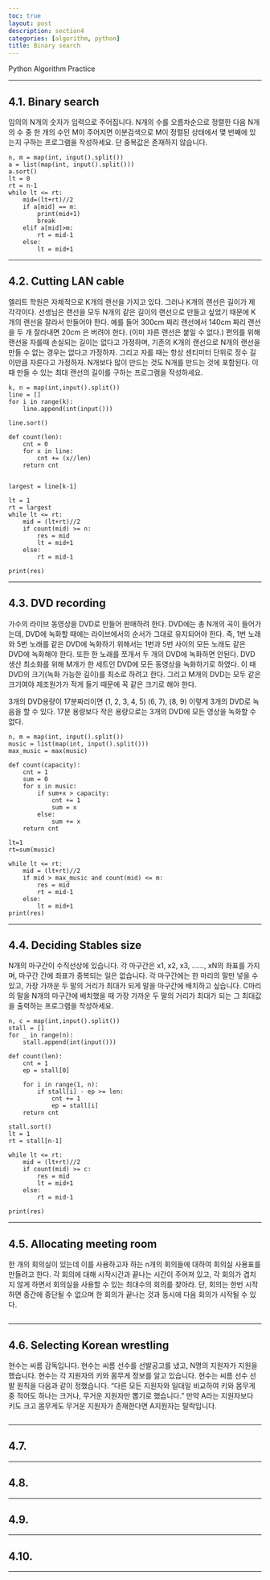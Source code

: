 ```yaml
---
toc: true
layout: post
description: section4
categories: [algorithm, python]
title: Binary search
---
```


Python Algorithm Practice

---

## 4.1. Binary search  
임의의 N개의 숫자가 입력으로 주어집니다. N개의 수를 오름차순으로 정렬한 다음 N개의 수 중 한 개의 수인 M이 주어지면 이분검색으로 M이 정렬된 상태에서 몇 번째에 있는지 구하는 프로그램을 작성하세요. 단 중복값은 존재하지 않습니다.  

```
n, m = map(int, input().split())
a = list(map(int, input().split()))
a.sort()
lt = 0
rt = n-1
while lt <= rt:
    mid=(lt+rt)//2
    if a[mid] == m:
        print(mid+1)
        break
    elif a[mid]>m:
        rt = mid-1
    else:
        lt = mid+1
```


---

## 4.2. Cutting LAN cable
엘리트 학원은 자체적으로 K개의 랜선을 가지고 있다. 그러나 K개의 랜선은 길이가 제각각이다. 
선생님은 랜선을 모두 N개의 같은 길이의 랜선으로 만들고 싶었기 때문에 K개의 랜선을 잘라서 만들어야 한다.
예를 들어 300cm 짜리 랜선에서 140cm 짜리 랜선을 두 개 잘라내면 20cm 은 버려야 한다. (이미 자른 랜선은 붙일 수 없다.)
편의를 위해 랜선을 자를때 손실되는 길이는 없다고 가정하며, 기존의 K개의 랜선으로 N개의 랜선을 만들 수 없는 경우는 없다고 가정하자. 
그리고 자를 때는 항상 센티미터 단위로 정수 길이만큼 자른다고 가정하자. 
N개보다 많이 만드는 것도 N개를 만드는 것에 포함된다. 이때 만들 수 있는 최대 랜선의 길이를 구하는 프로그램을 작성하세요.

```
k, n = map(int,input().split())
line = []
for i in range(k):
    line.append(int(input()))

line.sort()

def count(len):
    cnt = 0
    for x in line:
        cnt += (x//len)
    return cnt


largest = line[k-1] 

lt = 1
rt = largest
while lt <= rt:
    mid = (lt+rt)//2
    if count(mid) >= n:
        res = mid
        lt = mid+1
    else:
        rt = mid-1

print(res)
```


---

## 4.3. DVD recording
가수의 라이브 동영상을 DVD로 만들어 판매하려 한다. 
DVD에는 총 N개의 곡이 들어가는데, DVD에 녹화할 때에는 라이브에서의 순서가 그대로 유지되어야 한다.
즉, 1번 노래와 5번 노래를 같은 DVD에 녹화하기 위해서는 1번과 5번 사이의 모든 노래도 같은 DVD에 녹화해야 한다.
또한 한 노래를 쪼개서 두 개의 DVD에 녹화하면 안된다.
DVD 생산 최소화를 위해 M개가 한 세트인 DVD에 모든 동영상을 녹화하기로 하였다. 
이 때 DVD의 크기(녹화 가능한 길이)를 최소로 하려고 한다. 
그리고 M개의 DVD는 모두 같은 크기여야 제조원가가 적게 들기 때문에 꼭 같은 크기로 해야 한다.

3개의 DVD용량이 17분짜리이면 (1, 2, 3, 4, 5) (6, 7), (8, 9) 이렇게 3개의 DVD로 녹음을 할 수 있다.
17분 용량보다 작은 용량으로는 3개의 DVD에 모든 영상을 녹화할 수 없다.

```
n, m = map(int, input().split())
music = list(map(int, input().split()))
max_music = max(music)

def count(capacity):
    cnt = 1
    sum = 0
    for x in music:
        if sum+x > capacity:
            cnt += 1
            sum = x
        else:
            sum += x
    return cnt

lt=1
rt=sum(music)

while lt <= rt:
    mid = (lt+rt)//2
    if mid > max_music and count(mid) <= m:
        res = mid
        rt = mid-1
    else:
        lt = mid+1
print(res)
```

---

## 4.4. Deciding Stables size
N개의 마구간이 수직선상에 있습니다. 각 마구간은 x1, x2, x3, ......, xN의 좌표를 가지며, 마구간 간에 좌표가 중복되는 일은 없습니다.
각 마구간에는 한 마리의 말만 넣을 수 있고, 가장 가까운 두 말의 거리가 최대가 되게 말을 마구간에 배치하고 싶습니다. 
C마리의 말을 N개의 마구간에 배치했을 때 가장 가까운 두 말의 거리가 최대가 되는 그 최대값을 출력하는 프로그램을 작성하세요.

```
n, c = map(int,input().split())
stall = []
for _ in range(n):
    stall.append(int(input()))

def count(len):
    cnt = 1
    ep = stall[0]

    for i in range(1, n):
        if stall[i] - ep >= len:
            cnt += 1
            ep = stall[i]
    return cnt

stall.sort()
lt = 1
rt = stall[n-1]

while lt <= rt:
    mid = (lt+rt)//2
    if count(mid) >= c:
        res = mid
        lt = mid+1
    else:
        rt = mid-1

print(res)
```

---

## 4.5. Allocating meeting room
한 개의 회의실이 있는데 이를 사용하고자 하는 n개의 회의들에 대하여 회의실 사용표를 만들려고 한다.
각 회의에 대해 시작시간과 끝나는 시간이 주어져 있고, 각 회의가 겹치지 않게 하면서 회의실을 사용할 수 있는 최대수의 회의를 찾아라.
단, 회의는 한번 시작하면 중간에 중단될 수 없으며 한 회의가 끝나는 것과 동시에 다음 회의가 시작될 수 있다.
```

```
---

## 4.6. Selecting Korean wrestling
현수는 씨름 감독입니다. 현수는 씨름 선수를 선발공고를 냈고, N명의 지원자가 지원을 했습니다.
현수는 각 지원자의 키와 몸무게 정보를 알고 있습니다.
현수는 씨름 선수 선발 원칙을 다음과 같이 정했습니다.
“다른 모든 지원자와 일대일 비교하여 키와 몸무게 중 적어도 하나는 크거나, 무거운 지원자만 뽑기로 했습니다.”
만약 A라는 지원자보다 키도 크고 몸무게도 무거운 지원자가 존재한다면 A지원자는 탈락입니다.

```

```
---

## 4.7. 

---

## 4.8. 

---

## 4.9. 

---

## 4.10. 

---
